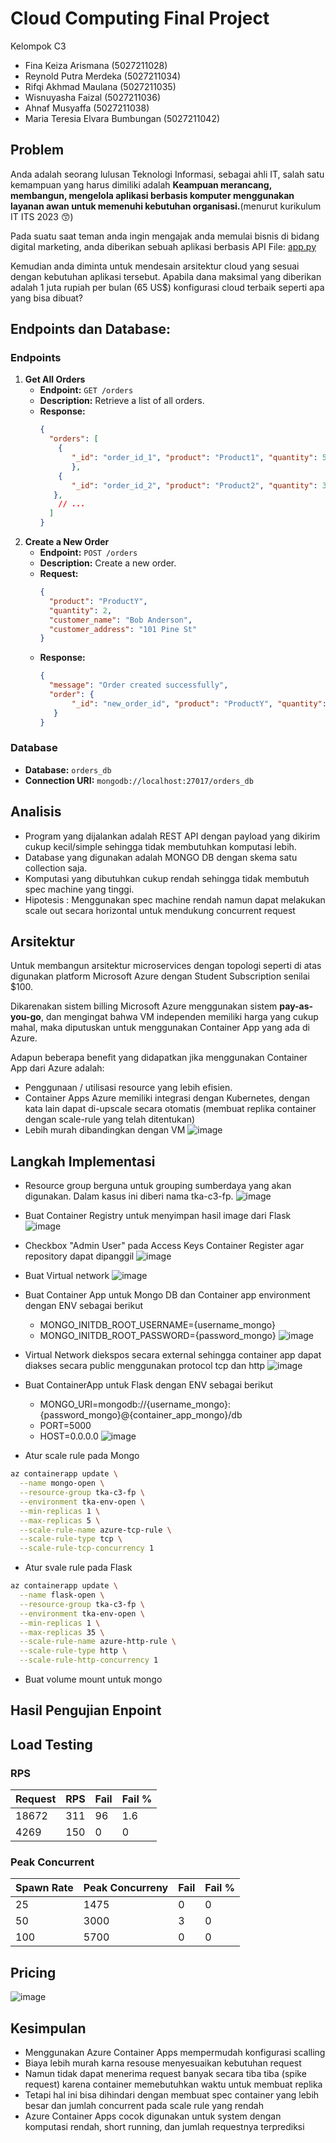 # Cloud Computing Final Project
Kelompok C3
- Fina Keiza Arismana (5027211028)
- Reynold Putra Merdeka (5027211034)
- Rifqi Akhmad Maulana (5027211035)
- Wisnuyasha Faizal (5027211036)
- Ahnaf Musyaffa (5027211038)
- Maria Teresia Elvara Bumbungan (5027211042)


## Problem

Anda adalah seorang lulusan Teknologi Informasi, sebagai ahli IT, salah satu kemampuan yang harus dimiliki adalah **Keampuan merancang, membangun, mengelola aplikasi berbasis komputer menggunakan layanan awan untuk memenuhi kebutuhan organisasi.**(menurut kurikulum IT ITS 2023 😙) 

Pada suatu saat teman anda ingin mengajak anda memulai bisnis di bidang digital marketing, anda diberikan sebuah aplikasi berbasis API File: [app.py](/app.py)

Kemudian anda diminta untuk mendesain arsitektur cloud yang sesuai dengan kebutuhan aplikasi tersebut. Apabila dana maksimal yang diberikan adalah 1 juta rupiah per bulan (65 US$) konfigurasi cloud terbaik seperti apa yang bisa dibuat?



## Endpoints dan Database:
### Endpoints
1. **Get All Orders**
   - **Endpoint:** `GET /orders`
   - **Description:** Retrieve a list of all orders.
   - **Response:**
     ```json
     {
       "orders": [
         {
            "_id": "order_id_1", "product": "Product1", "quantity": 5, "customer_name": "John Doe", "customer_address": "123 Main St"
            },
         {
            "_id": "order_id_2", "product": "Product2", "quantity": 3, "customer_name": "Jane Smith", "customer_address": "456 Oak St"
        },
         // ...
       ]
     }
     ```
2. **Create a New Order**
   - **Endpoint:** `POST /orders`
   - **Description:** Create a new order.
   - **Request:**
     ```json
     {
       "product": "ProductY",
       "quantity": 2,
       "customer_name": "Bob Anderson",
       "customer_address": "101 Pine St"
     }
     ```
   - **Response:**
     ```json
     {
       "message": "Order created successfully",
       "order": {
            "_id": "new_order_id", "product": "ProductY", "quantity": 2, "customer_name": "Bob Anderson", "customer_address": "101 Pine St"
        }
     }
     ```
### Database
 - **Database:** `orders_db`
- **Connection URI:** `mongodb://localhost:27017/orders_db`

## Analisis
- Program yang dijalankan adalah REST API dengan payload yang dikirim cukup kecil/simple sehingga tidak membutuhkan komputasi lebih.
- Database yang digunakan adalah MONGO DB dengan skema satu collection saja.
- Komputasi yang dibutuhkan cukup rendah sehingga tidak membutuh spec machine yang tinggi.
- Hipotesis : Menggunakan spec machine rendah namun dapat melakukan scale out secara horizontal untuk mendukung concurrent request
## Arsitektur
Untuk membangun arsitektur microservices dengan topologi seperti di atas digunakan platform Microsoft Azure dengan Student Subscription senilai $100. 

Dikarenakan sistem billing Microsoft Azure menggunakan sistem **pay-as-you-go**, dan mengingat bahwa VM independen memiliki harga yang cukup mahal, maka diputuskan untuk menggunakan Container App yang ada di Azure.

Adapun beberapa benefit yang didapatkan jika menggunakan Container App dari Azure adalah:
- Penggunaan / utilisasi resource yang lebih efisien.
- Container Apps Azure memiliki integrasi dengan Kubernetes, dengan kata lain dapat di-upscale secara otomatis (membuat replika container dengan scale-rule yang telah ditentukan)
- Lebih murah dibandingkan dengan VM
![image](https://github.com/reynoldputra/azure-cloud-computing/assets/87769109/cf7d4612-05ac-4c80-81de-9dee10ef1d36)


## Langkah Implementasi
- Resource group berguna untuk grouping sumberdaya yang akan digunakan. Dalam kasus ini diberi nama tka-c3-fp.
![image](https://github.com/reynoldputra/azure-cloud-computing/assets/87769109/c8072e36-d707-4534-8707-e4656d400c60)
- Buat Container Registry untuk menyimpan hasil image dari Flask
![image](https://github.com/reynoldputra/azure-cloud-computing/assets/87769109/1a6f76b2-b6ac-431b-b98c-36507f9b8f13)
- Checkbox "Admin User" pada Access Keys Container Register agar repository dapat dipanggil
![image](https://github.com/reynoldputra/azure-cloud-computing/assets/87769109/718b0261-3bbf-44c3-929b-ed2e16c3fb61)
- Buat Virtual network
![image](https://github.com/reynoldputra/azure-cloud-computing/assets/87769109/037273ea-3ce6-4ff2-8f24-ee08f9fbf15a)
- Buat Container App untuk Mongo DB dan Container app environment dengan ENV sebagai berikut
  - MONGO_INITDB_ROOT_USERNAME={username_mongo}
  - MONGO_INITDB_ROOT_PASSWORD={password_mongo}
![image](https://github.com/reynoldputra/azure-cloud-computing/assets/87769109/eb2e06ae-99a1-43f2-affd-2040f27dffbc)
- Virtual Network diekspos secara external sehingga container app dapat diakses secara public menggunakan protocol tcp dan http
![image](https://github.com/reynoldputra/azure-cloud-computing/assets/87769109/78a980a9-698b-4d88-a3a1-ad597c5ba663)
- Buat ContainerApp untuk Flask dengan ENV sebagai berikut
  - MONGO_URI=mongodb://{username_mongo}:{password_mongo}@{container_app_mongo}/db
  - PORT=5000
  - HOST=0.0.0.0
![image](https://github.com/reynoldputra/azure-cloud-computing/assets/87769109/847ef521-78b0-4c33-a4e7-289bc2aed5f4)

- Atur scale rule pada Mongo
```bash
az containerapp update \
  --name mongo-open \
  --resource-group tka-c3-fp \
  --environment tka-env-open \
  --min-replicas 1 \
  --max-replicas 5 \
  --scale-rule-name azure-tcp-rule \
  --scale-rule-type tcp \
  --scale-rule-tcp-concurrency 1

```
- Atur svale rule pada Flask    
```bash
az containerapp update \
  --name flask-open \
  --resource-group tka-c3-fp \
  --environment tka-env-open \
  --min-replicas 1 \
  --max-replicas 35 \
  --scale-rule-name azure-http-rule \
  --scale-rule-type http \
  --scale-rule-http-concurrency 1
```
- Buat volume mount untuk mongo

## Hasil Pengujian Enpoint

## Load Testing

### RPS
| Request | RPS | Fail | Fail % |
|---------|-----|------|--------|
| 18672   | 311 | 96   | 1.6    |
| 4269    | 150 | 0    | 0      |

### Peak Concurrent
| Spawn Rate | Peak Concurreny | Fail | Fail % |
|------------|-----------------|------|--------|
| 25         | 1475            | 0    | 0      |
| 50         | 3000            | 3    | 0      |
| 100        | 5700            | 0    | 0      |

## Pricing
![image](https://github.com/reynoldputra/azure-cloud-computing/assets/87769109/e41dadb2-3efa-4f81-a638-a463683d0914)

## Kesimpulan
- Menggunakan Azure Container Apps mempermudah konfigurasi scalling
- Biaya lebih murah karna resouse menyesuaikan kebutuhan request
- Namun tidak dapat menerima request banyak secara tiba tiba (spike request) karena container memebutuhkan waktu untuk membuat replika
- Tetapi hal ini bisa dihindari dengan membuat spec container yang lebih besar dan jumlah concurrent pada scale rule yang rendah
- Azure Container Apps cocok digunakan untuk system dengan komputasi rendah, short running, dan jumlah requestnya terprediksi
